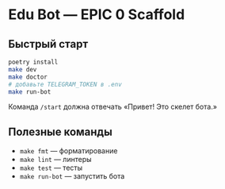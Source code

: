 # Edu Bot — EPIC 0 Scaffold

## Быстрый старт
```bash
poetry install
make dev
make doctor
# добавьте TELEGRAM_TOKEN в .env
make run-bot
```

Команда `/start` должна отвечать «Привет! Это скелет бота.»

## Полезные команды
- `make fmt` — форматирование
- `make lint` — линтеры
- `make test` — тесты
- `make run-bot` — запустить бота
